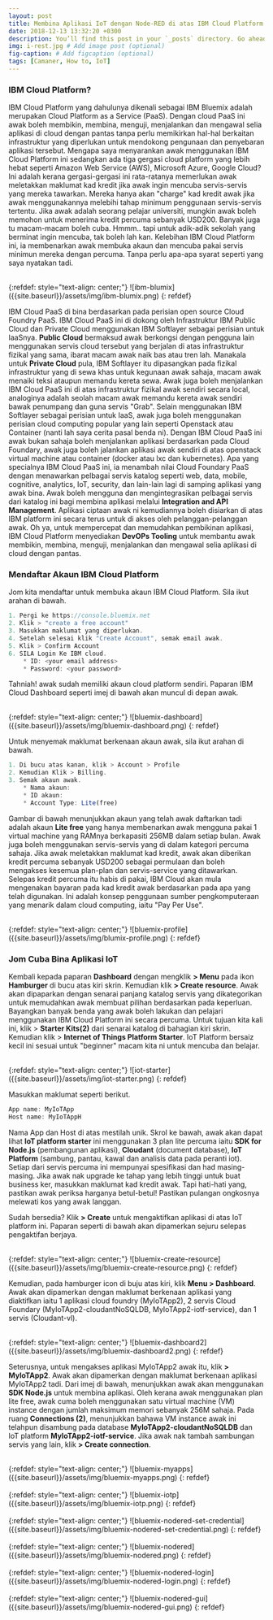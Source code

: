 ```yaml
---
layout: post
title: Membina Aplikasi IoT dengan Node-RED di atas IBM Cloud Platform - Pengenalan IBM Cloud Platform 
date: 2018-12-13 13:32:20 +0300
description: You’ll find this post in your `_posts` directory. Go ahead and edit it and re-build the site to see your changes. # Add post description (optional)
img: i-rest.jpg # Add image post (optional)
fig-caption: # Add figcaption (optional)
tags: [Camaner, How to, IoT]
---
```


### IBM Cloud Platform? 

IBM Cloud Platform yang dahulunya dikenali sebagai IBM Bluemix adalah merupakan Cloud Platform as a Service (PaaS). Dengan cloud PaaS ini awak boleh membikin, membina, menguji, menjalankan dan mengawal selia aplikasi di cloud dengan pantas tanpa perlu memikirkan hal-hal berkaitan infrastruktur yang diperlukan untuk mendokong pengunaan dan penyebaran aplikasi tersebut. Mengapa saya menyarankan awak menggunakan IBM Cloud Platform ini sedangkan ada tiga gergasi cloud platform yang lebih hebat seperti Amazon Web Service (AWS), Microsoft Azure, Google Cloud? Ini adalah kerana gergasi-gergasi ini rata-ratanya memerlukan awak meletakkan maklumat kad kredit jika awak ingin mencuba servis-servis yang mereka tawarkan. Mereka hanya akan "charge" kad kredit awak jika awak menggunakannya melebihi tahap minimum penggunaan servis-servis tertentu. Jika awak adalah seorang pelajar universiti, mungkin awak boleh memohon untuk menerima kredit percuma sebanyak USD200. Banyak juga tu macam-macam boleh cuba. Hmmm.. tapi untuk adik-adik sekolah yang berminat ingin mencuba, tak boleh lah kan. Kelebihan IBM Cloud Platform ini, ia membenarkan awak membuka akaun dan mencuba pakai servis minimun mereka dengan percuma. Tanpa perlu apa-apa syarat seperti yang saya nyatakan tadi.


<br/>
{:refdef: style="text-align: center;"}
![ibm-blumix]({{site.baseurl}}/assets/img/ibm-blumix.png)
{: refdef}
<br/>

IBM Cloud PaaS di bina berdasarkan pada perisian open source Cloud Foundry PaaS. IBM Cloud PaaS ini di dokong oleh Infrastruktur IBM Public Cloud dan Private Cloud menggunakan IBM Softlayer sebagai perisian untuk IaaSnya. **Public Cloud** bermaksud awak berkongsi dengan pengguna lain menggunakan servis cloud tersebut yang berjalan di atas infrastruktur fizikal yang sama, ibarat macam awak naik bas atau tren lah. Manakala untuk **Private Cloud** pula, IBM Softlayer itu dipasangkan pada fizikal infrastruktur yang di sewa khas untuk kegunaan awak sahaja, macam awak menaiki teksi ataupun memandu kereta sewa. Awak juga boleh menjalankan IBM Cloud PaaS ini di atas infrastruktur fizikal awak sendiri secara local, analoginya adalah seolah macam awak memandu kereta awak sendiri bawak penumpang dan guna servis "Grab". Selain menggunakan IBM Softlayer sebagai perisian untuk IaaS, awak juga boleh menggunakan perisian cloud computing popular yang lain seperti Openstack atau Container (nanti lah saya cerita pasal benda ni). Dengan IBM Cloud PaaS ini awak bukan sahaja boleh menjalankan aplikasi berdasarkan pada Cloud Foundary, awak juga boleh jalankan aplikasi awak sendiri di atas openstack virtual machine atau container (docker atau lxc dan kubernetes). Apa yang specialnya IBM Cloud PaaS ini, ia menambah nilai Cloud Foundary PaaS dengan menawarkan pelbagai servis katalog seperti web, data, mobile, cognitive, analytics, IoT, security, dan lain-lain lagi di samping aplikasi yang awak bina. Awak boleh mengguna dan mengintegrasikan pelbagai servis dari katalog ini bagi membina aplikasi melalui **Integration and API Management**. Aplikasi ciptaan awak ni kemudiannya boleh disiarkan di atas IBM platform ini secara terus untuk di akses oleh pelanggan-pelanggan awak. Oh ya, untuk mempercepat dan memudahkan pembikinan aplikasi, IBM Cloud Platform menyediakan **DevOPs Tooling** untuk membantu awak membikin, membina, menguji, menjalankan dan mengawal selia aplikasi di cloud dengan pantas.

### Mendaftar Akaun IBM Cloud Platform

Jom kita mendaftar untuk membuka akaun IBM Cloud Platform. Sila ikut arahan di bawah.

```javascript
1. Pergi ke https://console.bluemix.net
2. Klik > "create a free account"
3. Masukkan maklumat yang diperlukan.
4. Setelah selesai klik "Create Account", semak email awak.
5. Klik > Confirm Account
6. SILA Login Ke IBM cloud.
    * ID: <your email address>
    * Password: <your password>
```

Tahniah! awak sudah memiliki akaun cloud platform sendiri. Paparan IBM Cloud Dashboard seperti imej di bawah akan muncul di depan awak.

<br/>
{:refdef: style="text-align: center;"}
![bluemix-dashboard]({{site.baseurl}}/assets/img/bluemix-dashboard.png)
{: refdef}
<br/>

Untuk menyemak maklumat berkenaan akaun awak, sila ikut arahan di bawah.

```javascript
1. Di bucu atas kanan, klik > Account > Profile
2. Kemudian Klik > Billing.
3. Semak akaun awak.
    * Nama akaun:
    * ID akaun:
    * Account Type: Lite(free)
```

Gambar di bawah menunjukkan akaun yang telah awak daftarkan tadi adalah akaun **Lite free** yang hanya membenarkan awak mengguna pakai 1 virtual machine yang RAMnya berkapasiti 256MB dalam setiap bulan. Awak juga boleh menggunakan servis-servis yang di dalam kategori percuma sahaja. Jika awak meletakkan maklumat kad kredit, awak akan diberikan kredit percuma sebanyak USD200 sebagai permulaan dan boleh mengakses kesemua plan-plan dan servis-service yang ditawarkan. Selepas kredit percuma itu habis di pakai, IBM Cloud akan mula mengenakan bayaran pada kad kredit awak berdasarkan pada apa yang telah digunakan. Ini adalah konsep penggunaan sumber pengkomputeraan yang menarik dalam cloud computing, iaitu "Pay Per Use".

<br/>
{:refdef: style="text-align: center;"}
![bluemix-profile]({{site.baseurl}}/assets/img/blumix-profile.png)
{: refdef}
<br/>

### Jom Cuba Bina Aplikasi IoT

Kembali kepada paparan **Dashboard** dengan mengklik **> Menu** pada ikon **Hamburger** di bucu atas kiri skrin. Kemudian klik **> Create resource**. Awak akan dipaparkan dengan senarai panjang katalog servis yang dikategorikan untuk memudahkan awak membuat pilihan berdasarkan pada keperluan. Bayangkan banyak benda yang awak boleh lakukan dan pelajari menggunakan IBM Cloud Platform ini secara percuma. Untuk tujuan kita kali ini, klik > **Starter Kits(2)** dari senarai katalog di bahagian kiri skrin. Kemudian klik > **Internet of Things Platform Starter**. IoT Platform bersaiz kecil ini sesuai untuk "beginner" macam kita ni untuk mencuba dan belajar. 

<br/>
{:refdef: style="text-align: center;"}
![iot-starter]({{site.baseurl}}/assets/img/iot-starter.png)
{: refdef}
<br/>

Masukkan maklumat seperti berikut.

```javascript
App name: MyIoTApp 
Host name: MyIoTAppH
```
Nama App dan Host di atas mestilah unik. Skrol ke bawah, awak akan dapat lihat **IoT platform starter** ini menggunakan 3 plan lite percuma iaitu **SDK for Node.js** (pembangunan aplikasi), **Cloudant** (document database), **IoT Platform** (sambung, pantau, kawal dan analisis data pada peranti iot). Setiap dari servis percuma ini mempunyai spesifikasi dan had masing-masing. Jika awak nak upgrade ke tahap yang lebih tinggi untuk buat business ker, masukkan maklumat kad kredit awak. Tapi hati-hati yang, pastikan awak periksa harganya betul-betul! Pastikan pulangan ongkosnya melewati kos yang awak langgan.

Sudah bersedia? Klik **> Create** untuk mengaktifkan aplikasi di atas IoT platform ini. Paparan seperti di bawah akan dipamerkan sejuru selepas pengaktifan berjaya. 

<br/>
{:refdef: style="text-align: center;"}
![bluemix-create-resource]({{site.baseurl}}/assets/img/bluemix-create-resource.png)
{: refdef}
<br/>

Kemudian, pada hamburger icon di buju atas kiri, klik **Menu > Dashboard**. Awak akan dipamerkan dengan maklumat berkenaan aplikasi yang diaktifkan iaitu 1 aplikasi cloud foundry (MyIoTApp2), 2 servis Cloud Foundary (MyIoTApp2-cloudantNoSQLDB, MyIoTApp2-iotf-service), dan 1 servis (Cloudant-vl).

<br/>
{:refdef: style="text-align: center;"}
![bluemix-dashboard2]({{site.baseurl}}/assets/img/bluemix-dashboard2.png)
{: refdef}
<br/>

Seterusnya, untuk mengakses aplikasi MyIoTApp2 awak itu, klik **> MyIoTApp2**. Awak akan dipamerkan dengan maklumat berkenaan aplikasi MyIoTApp2 tadi. Dari imej di bawah, menunjukkan awak akan menggunakan **SDK Node.js** untuk membina aplikasi. Oleh kerana awak menggunakan plan lite free, awak cuma boleh menggunakan satu virtual machine (VM) instance dengan jumlah maksimum memori sebanyak 256M sahaja. Pada ruang **Connections (2)**, menunjukkan bahawa VM instance awak ini telahpun disambung pada database **MyIoTApp2-cloudantNoSQLDB** dan IoT platform **MyIoTApp2-iotf-service**. Jika awak nak tambah sambungan servis yang lain, klik **> Create connection**.

<br/>
{:refdef: style="text-align: center;"}
![bluemix-myapps]({{site.baseurl}}/assets/img/bluemix-myapps.png)
{: refdef}
<br/>


<br/>
{:refdef: style="text-align: center;"}
![bluemix-iotp]({{site.baseurl}}/assets/img/bluemix-iotp.png)
{: refdef}
<br/>

<br/>
{:refdef: style="text-align: center;"}
![bluemix-nodered-set-credential]({{site.baseurl}}/assets/img/bluemix-nodered-set-credential.png)
{: refdef}
<br/>

<br/>
{:refdef: style="text-align: center;"}
![bluemix-nodered]({{site.baseurl}}/assets/img/bluemix-nodered.png)
{: refdef}
<br/>

<br/>
{:refdef: style="text-align: center;"}
![bluemix-nodered-login]({{site.baseurl}}/assets/img/bluemix-nodered-login.png)
{: refdef}
<br/>

<br/>
{:refdef: style="text-align: center;"}
![bluemix-nodered-gui]({{site.baseurl}}/assets/img/bluemix-nodered-gui.png)
{: refdef}
<br/>





